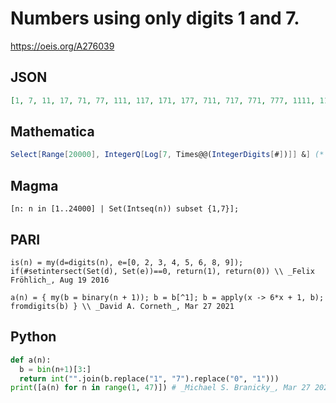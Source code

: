 # Numbers using only digits 1 and 7\.
https://oeis.org/A276039
## JSON
```JSON
[1, 7, 11, 17, 71, 77, 111, 117, 171, 177, 711, 717, 771, 777, 1111, 1117, 1171, 1177, 1711, 1717, 1771, 1777, 7111, 7117, 7171, 7177, 7711, 7717, 7771, 7777, 11111, 11117, 11171, 11177, 11711, 11717, 11771, 11777, 17111, 17117, 17171, 17177, 17711, 17717, 17771, 17777]
```
## Mathematica
```Mathematica
Select[Range[20000], IntegerQ[Log[7, Times@@(IntegerDigits[#])]] &] (* or *) Flatten[Table[FromDigits/@Tuples[{1, 7}, n], {n, 6}]]
```
## Magma
```Magma
[n: n in [1..24000] | Set(Intseq(n)) subset {1,7}];
```
## PARI
```PARI
is(n) = my(d=digits(n), e=[0, 2, 3, 4, 5, 6, 8, 9]); if(#setintersect(Set(d), Set(e))==0, return(1), return(0)) \\ _Felix Fröhlich_, Aug 19 2016
```
```PARI
a(n) = { my(b = binary(n + 1)); b = b[^1]; b = apply(x -> 6*x + 1, b); fromdigits(b) } \\ _David A. Corneth_, Mar 27 2021
```
## Python
```Python
def a(n):
  b = bin(n+1)[3:]
  return int("".join(b.replace("1", "7").replace("0", "1")))
print([a(n) for n in range(1, 47)]) # _Michael S. Branicky_, Mar 27 2021
```
